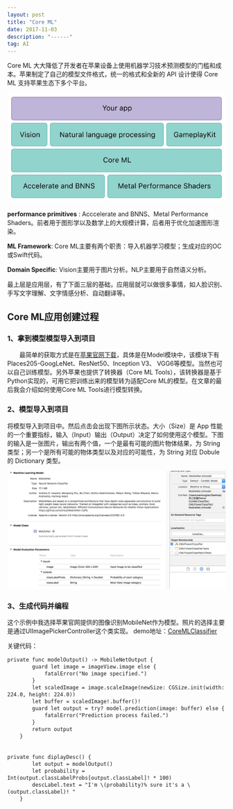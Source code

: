 ```yaml
---
layout: post
title: "Core ML"
date: 2017-11-03 
description: "------"
tag: AI
---
```



Core ML 大大降低了开发者在苹果设备上使用机器学习技术预测模型的门槛和成本。苹果制定了自己的模型文件格式，统一的格式和全新的 API 设计使得 Core ML 支持苹果生态下多个平台。

![](/images/media/15262797684809.jpg)


**performance primitives** : Acccelerate and BNNS、Metal Performance Shaders。前者用于图形学以及数学上的大规模计算，后者用于优化加速图形渲染。

**ML Framework**: Core ML主要有两个职责：导入机器学习模型；生成对应的OC或Swift代码。

**Domain Specific**: Vision主要用于图片分析。NLP主要用于自然语义分析。

最上层是应用层，有了下面三层的基础，应用层就可以做很多事情，如人脸识别、手写文字理解、文字情感分析、自动翻译等。



## Core ML应用创建过程
### 1、拿到模型模型导入到项目

　　最简单的获取方式是在[苹果官网下载](https://developer.apple.com/machine-learning/)，具体是在Model模块中，该模块下有Places205-GoogLeNet、ResNet50、Inception V3、 VGG6等模型。当然也可以自己训练模型。另外苹果也提供了转换器（Core ML Tools），该转换器是基于Python实现的，可用它把训练出来的模型转为适配Core ML的模型。在文章的最后我会介绍如何使用Core ML Tools进行模型转换。
　　
###  2、模型导入到项目

 将模型导入到项目中。然后点击会出现下图所示状态。大小（Size）是 App 性能的一个重要指标，输入（Input）输出（Output）决定了如何使用这个模型。下图的输入是一张图片，输出有两个值，一个是最有可能的图片物体结果，为 String 类型；另一个是所有可能的物体类型以及对应的可能性，为 String 对应 Dobule 的 Dictionary 类型。

![](/images/media/15262797811631.jpg)


 

 

### 3、生成代码并编程

这个示例中我选择苹果官网提供的图像识别MobileNet作为模型。照片的选择主要是通过UIImagePickerController这个类实现。
demo地址：[CoreMLClassifier](https://github.com/Caolongs/CoreMLClassifier)

关键代码：

```
private func modelOutput() -> MobileNetOutput {
        guard let image = imageView.image else {
            fatalError("No image specified.")
        }
        let scaledImage = image.scaleImage(newSize: CGSize.init(width: 224.0, height: 224.0))
        let buffer = scaledImage!.buffer()!
        guard let output = try? model.prediction(image: buffer) else {
            fatalError("Prediction process failed.")
        }
        return output
    }


private func diplayDesc() {
        let output = modelOutput()
        let probability = Int(output.classLabelProbs[output.classLabel]! * 100)
        descLabel.text = "I'm \(probability)% sure it's a \(output.classLabel)! "
    }
```







